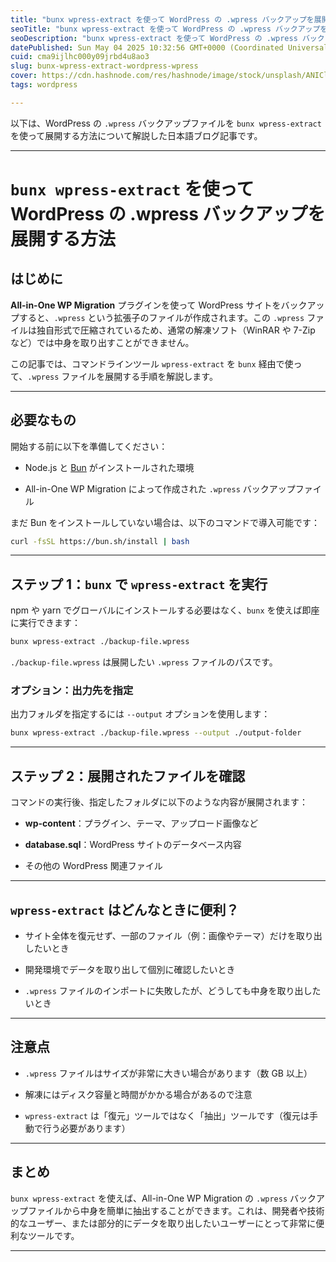 ```yaml
---
title: "bunx wpress-extract を使って WordPress の .wpress バックアップを展開する方法"
seoTitle: "bunx wpress-extract を使って WordPress の .wpress バックアップを展開する方法"
seoDescription: "bunx wpress-extract を使って WordPress の .wpress バックアップを展開する方法"
datePublished: Sun May 04 2025 10:32:56 GMT+0000 (Coordinated Universal Time)
cuid: cma9ijlhc000y09jrbd4u8ao3
slug: bunx-wpress-extract-wordpress-wpress
cover: https://cdn.hashnode.com/res/hashnode/image/stock/unsplash/ANICl9V7BUA/upload/4b892878ee3493e9990f06f7479cfcb8.jpeg
tags: wordpress

---
```


以下は、WordPress の `.wpress` バックアップファイルを `bunx wpress-extract` を使って展開する方法について解説した日本語ブログ記事です。

---

# `bunx wpress-extract` を使って WordPress の .wpress バックアップを展開する方法

## はじめに

**All-in-One WP Migration** プラグインを使って WordPress サイトをバックアップすると、`.wpress` という拡張子のファイルが作成されます。この `.wpress` ファイルは独自形式で圧縮されているため、通常の解凍ソフト（WinRAR や 7-Zip など）では中身を取り出すことができません。

この記事では、コマンドラインツール `wpress-extract` を `bunx` 経由で使って、`.wpress` ファイルを展開する手順を解説します。

---

## 必要なもの

開始する前に以下を準備してください：

* Node.js と [Bun](https://bun.sh/) がインストールされた環境
    
* All-in-One WP Migration によって作成された `.wpress` バックアップファイル
    

まだ Bun をインストールしていない場合は、以下のコマンドで導入可能です：

```bash
curl -fsSL https://bun.sh/install | bash
```

---

## ステップ 1：`bunx` で `wpress-extract` を実行

npm や yarn でグローバルにインストールする必要はなく、`bunx` を使えば即座に実行できます：

```bash
bunx wpress-extract ./backup-file.wpress
```

`./backup-file.wpress` は展開したい `.wpress` ファイルのパスです。

### オプション：出力先を指定

出力フォルダを指定するには `--output` オプションを使用します：

```bash
bunx wpress-extract ./backup-file.wpress --output ./output-folder
```

---

## ステップ 2：展開されたファイルを確認

コマンドの実行後、指定したフォルダに以下のような内容が展開されます：

* **wp-content**：プラグイン、テーマ、アップロード画像など
    
* **database.sql**：WordPress サイトのデータベース内容
    
* その他の WordPress 関連ファイル
    

---

## `wpress-extract` はどんなときに便利？

* サイト全体を復元せず、一部のファイル（例：画像やテーマ）だけを取り出したいとき
    
* 開発環境でデータを取り出して個別に確認したいとき
    
* `.wpress` ファイルのインポートに失敗したが、どうしても中身を取り出したいとき
    

---

## 注意点

* `.wpress` ファイルはサイズが非常に大きい場合があります（数 GB 以上）
    
* 解凍にはディスク容量と時間がかかる場合があるので注意
    
* `wpress-extract` は「復元」ツールではなく「抽出」ツールです（復元は手動で行う必要があります）
    

---

## まとめ

`bunx wpress-extract` を使えば、All-in-One WP Migration の `.wpress` バックアップファイルから中身を簡単に抽出することができます。これは、開発者や技術的なユーザー、または部分的にデータを取り出したいユーザーにとって非常に便利なツールです。

---